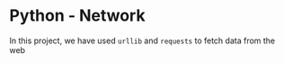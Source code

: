 # Python - Network

In this project, we have used `urllib` and `requests` to fetch data from the web
